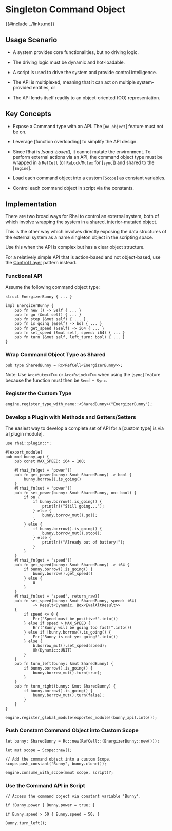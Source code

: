 Singleton Command Object
=======================

{{#include ../links.md}}


Usage Scenario
--------------

* A system provides core functionalities, but no driving logic.

* The driving logic must be dynamic and hot-loadable.

* A script is used to drive the system and provide control intelligence.

* The API is multiplexed, meaning that it can act on multiple system-provided entities, or

* The API lends itself readily to an object-oriented (OO) representation.


Key Concepts
------------

* Expose a Command type with an API.  The [`no_object`] feature must not be on.

* Leverage [function overloading] to simplify the API design.

* Since Rhai is _[sand-boxed]_, it cannot mutate the environment.  To perform external actions via an API, the command object type must be wrapped in a `RefCell` (or `RwLock`/`Mutex` for [`sync`]) and shared to the [`Engine`].

* Load each command object into a custom [`Scope`] as constant variables.

* Control each command object in script via the constants.


Implementation
--------------

There are two broad ways for Rhai to control an external system, both of which involve
wrapping the system in a shared, interior-mutated object.

This is the other way which involves directly exposing the data structures of the external system
as a name singleton object in the scripting space.

Use this when the API is complex but has a clear object structure.

For a relatively simple API that is action-based and not object-based,
use the [Control Layer]({{rootUrl}}/patterns/control.md) pattern instead.


### Functional API

Assume the following command object type:

```rust,no_run
struct EnergizerBunny { ... }

impl EnergizerBunny {
    pub fn new () -> Self { ... }
    pub fn go (&mut self) { ... }
    pub fn stop (&mut self) { ... }
    pub fn is_going (&self) -> bol { ... }
    pub fn get_speed (&self) -> i64 { ... }
    pub fn set_speed (&mut self, speed: i64) { ... }
    pub fn turn (&mut self, left_turn: bool) { ... }
}
```

### Wrap Command Object Type as Shared

```rust,no_run
pub type SharedBunny = Rc<RefCell<EnergizerBunny>>;
```

Note: Use `Arc<Mutex<T>>` or `Arc<RwLock<T>>` when using the [`sync`] feature because the function
must then be `Send + Sync`.

### Register the Custom Type

```rust,no_run
engine.register_type_with_name::<SharedBunny>("EnergizerBunny");
```

### Develop a Plugin with Methods and Getters/Setters

The easiest way to develop a complete set of API for a [custom type] is via a [plugin module].

```rust,no_run
use rhai::plugin::*;

#[export_module]
pub mod bunny_api {
    pub const MAX_SPEED: i64 = 100;

    #[rhai_fn(get = "power")]
    pub fn get_power(bunny: &mut SharedBunny) -> bool {
        bunny.borrow().is_going()
    }
    #[rhai_fn(set = "power")]
    pub fn set_power(bunny: &mut SharedBunny, on: bool) {
        if on {
            if bunny.borrow().is_going() {
                println!("Still going...");
            } else {
                bunny.borrow_mut().go();
            }
        } else {
            if bunny.borrow().is_going() {
                bunny.borrow_mut().stop();
            } else {
                println!("Already out of battery!");
            }
        }
    }
    #[rhai_fn(get = "speed")]
    pub fn get_speed(bunny: &mut SharedBunny) -> i64 {
        if bunny.borrow().is_going() {
            bunny.borrow().get_speed()
        } else {
            0
        }
    }
    #[rhai_fn(set = "speed", return_raw)]
    pub fn set_speed(bunny: &mut SharedBunny, speed: i64)
            -> Result<Dynamic, Box<EvalAltResult>>
    {
        if speed <= 0 {
            Err("Speed must be positive!".into())
        } else if speed > MAX_SPEED {
            Err("Bunny will be going too fast!".into())
        } else if !bunny.borrow().is_going() {
            Err("Bunny is not yet going!".into())
        } else {
            b.borrow_mut().set_speed(speed);
            Ok(Dynamic::UNIT)
        }
    }
    pub fn turn_left(bunny: &mut SharedBunny) {
        if bunny.borrow().is_going() {
            bunny.borrow_mut().turn(true);
        }
    }
    pub fn turn_right(bunny: &mut SharedBunny) {
        if bunny.borrow().is_going() {
            bunny.borrow_mut().turn(false);
        }
    }
}

engine.register_global_module(exported_module!(bunny_api).into());
```

### Push Constant Command Object into Custom Scope

```rust,no_run
let bunny: SharedBunny = Rc::new(RefCell::(EnergizerBunny::new()));

let mut scope = Scope::new();

// Add the command object into a custom Scope.
scope.push_constant("Bunny", bunny.clone());

engine.consume_with_scope(&mut scope, script)?;
```

### Use the Command API in Script

```rust,no_run
// Access the command object via constant variable 'Bunny'.

if !Bunny.power { Bunny.power = true; }

if Bunny.speed > 50 { Bunny.speed = 50; }

Bunny.turn_left();
```
